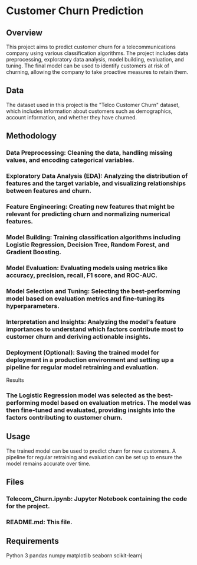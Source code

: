 # Customer Churn Prediction
## Overview
This project aims to predict customer churn for a telecommunications company using various classification algorithms. The project includes data preprocessing, exploratory data analysis, model building, evaluation, and tuning. The final model can be used to identify customers at risk of churning, allowing the company to take proactive measures to retain them.

## Data
The dataset used in this project is the "Telco Customer Churn" dataset, which includes information about customers such as demographics, account information, and whether they have churned.

## Methodology
### Data Preprocessing: Cleaning the data, handling missing values, and encoding categorical variables.
### Exploratory Data Analysis (EDA): Analyzing the distribution of features and the target variable, and visualizing relationships between features and churn.
### Feature Engineering: Creating new features that might be relevant for predicting churn and normalizing numerical features.
### Model Building: Training classification algorithms including Logistic Regression, Decision Tree, Random Forest, and Gradient Boosting.
### Model Evaluation: Evaluating models using metrics like accuracy, precision, recall, F1 score, and ROC-AUC.
### Model Selection and Tuning: Selecting the best-performing model based on evaluation metrics and fine-tuning its hyperparameters.
### Interpretation and Insights: Analyzing the model's feature importances to understand which factors contribute most to customer churn and deriving actionable insights.
### Deployment (Optional): Saving the trained model for deployment in a production environment and setting up a pipeline for regular model retraining and evaluation.
Results
### The Logistic Regression model was selected as the best-performing model based on evaluation metrics. The model was then fine-tuned and evaluated, providing insights into the factors contributing to customer churn.

## Usage
The trained model can be used to predict churn for new customers. A pipeline for regular retraining and evaluation can be set up to ensure the model remains accurate over time.

## Files
### Telecom_Churn.ipynb: Jupyter Notebook containing the code for the project.
### README.md: This file.

## Requirements
Python 3
pandas
numpy
matplotlib
seaborn
scikit-learnj
